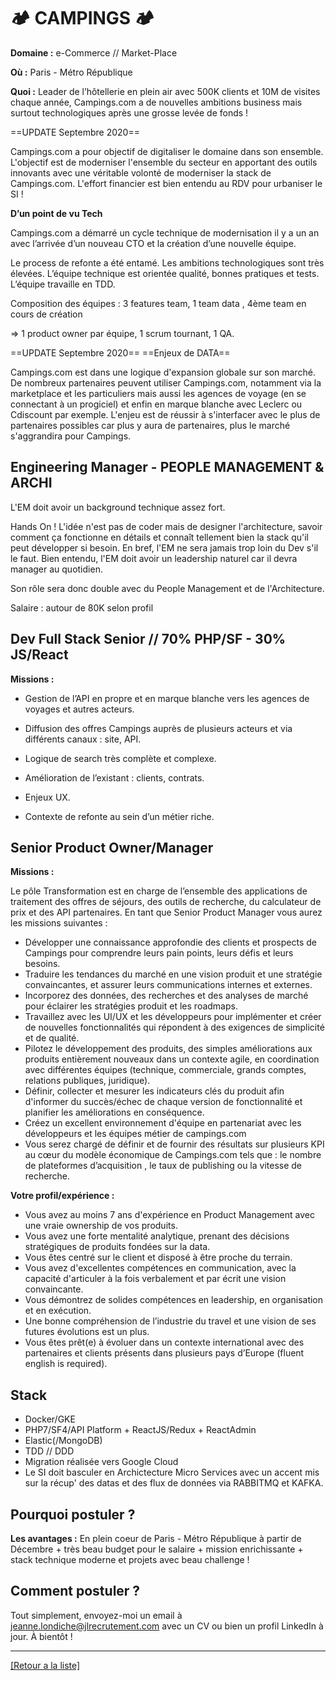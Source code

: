 # 🏕️ CAMPINGS 🏕️

**Domaine :** e-Commerce // Market-Place

**Où :** Paris - Métro République

**Quoi :** Leader de l’hôtellerie en plein air avec 500K clients et 10M de visites chaque année, Campings.com a de nouvelles ambitions business mais surtout technologiques après une grosse levée de fonds !  

==UPDATE Septembre 2020==

Campings.com a pour objectif de digitaliser le domaine dans son ensemble. L'objectif est de moderniser l'ensemble du secteur en apportant des outils innovants avec une véritable volonté de moderniser la stack de Campings.com. L'effort financier est bien entendu au RDV pour urbaniser le SI !

**D’un point de vu Tech**

Campings.com a démarré un cycle technique de modernisation il y a un an avec l’arrivée d’un nouveau CTO et la création d’une nouvelle équipe. 

Le process de refonte a été entamé. Les ambitions technologiques sont très élevées. L’équipe technique est orientée qualité, bonnes pratiques et tests. L’équipe travaille en TDD.

Composition des équipes : 3 features team, 1 team data , 4ème team en cours de création

=> 1 product owner par équipe, 1 scrum tournant, 1 QA.


==UPDATE Septembre 2020==
==Enjeux de DATA==

Campings.com est dans une logique d'expansion globale sur son marché.  De nombreux partenaires peuvent utiliser Campings.com, notamment via la marketplace et les particuliers mais aussi les agences de voyage (en se connectant à un progiciel) et enfin en marque blanche avec Leclerc ou Cdiscount par exemple. L'enjeu est de réussir à s'interfacer avec le plus de partenaires possibles car plus y aura de partenaires, plus le marché s'aggrandira pour Campings.

## Engineering Manager - PEOPLE MANAGEMENT & ARCHI

L'EM doit avoir un background technique assez fort.

Hands On ! L'idée n'est pas de coder mais de designer l'architecture, savoir comment ça fonctionne en détails et connaît tellement bien la stack qu'il peut développer si besoin. En bref, l'EM ne sera jamais trop loin du Dev s'il le faut.
Bien entendu, l'EM doit avoir un leadership naturel car il devra manager au quotidien. 

Son rôle sera donc double avec du People Management et de l'Architecture.

Salaire : autour de 80K selon profil

## Dev Full Stack Senior // 70% PHP/SF - 30% JS/React

**Missions :**

* Gestion de l’API en propre et en marque blanche vers les agences de voyages et autres acteurs.

* Diffusion des offres Campings auprès de plusieurs acteurs et via différents canaux : site, API.

* Logique de search très complète et complexe. 

* Amélioration de l’existant : clients, contrats.

* Enjeux UX.

* Contexte de refonte au sein d’un métier riche.

## Senior Product Owner/Manager

**Missions :**

Le pôle Transformation est en charge de l’ensemble des applications de traitement des offres de séjours, des outils de recherche, du calculateur de prix et des API partenaires. En tant que Senior Product Manager vous aurez les missions suivantes :

* Développer une connaissance approfondie des clients et prospects de Campings pour comprendre leurs pain points, leurs défis et leurs besoins.
* Traduire les tendances du marché en une vision produit et une stratégie convaincantes, et assurer leurs communications internes et externes.
* Incorporez des données, des recherches et des analyses de marché pour éclairer les stratégies produit et les roadmaps.
* Travaillez avec les UI/UX et les développeurs pour implémenter et créer de nouvelles fonctionnalités qui répondent à des exigences de simplicité et de qualité.
* Pilotez le développement des produits, des simples améliorations aux produits entièrement nouveaux dans un contexte agile, en coordination avec différentes équipes (technique, commerciale, grands comptes, relations publiques, juridique).
* Définir, collecter et mesurer les indicateurs clés du produit afin d'informer du succès/échec de chaque version de fonctionnalité et planifier les améliorations en conséquence.
* Créez un excellent environnement d'équipe en partenariat avec les développeurs et les équipes métier de campings.com
* Vous serez chargé de définir et de fournir des résultats sur plusieurs KPI au cœur du modèle économique de Campings.com tels que : le nombre de plateformes d’acquisition , le taux de publishing ou la vitesse de recherche.

**Votre profil/expérience :**

* Vous avez au moins 7 ans d'expérience en Product Management avec une vraie ownership de vos produits.
* Vous avez une forte mentalité analytique, prenant des décisions stratégiques de produits fondées sur la data.
* Vous êtes centré sur le client et disposé à être proche du terrain.
* Vous avez d'excellentes compétences en communication, avec la capacité d'articuler à la fois verbalement et par écrit une vision convaincante.
* Vous démontrez de solides compétences en leadership, en organisation et en exécution.
* Une bonne compréhension de l’industrie du travel et une vision de ses futures évolutions est un plus.
* Vous êtes prêt(e) à évoluer dans un contexte international avec des partenaires et clients présents dans plusieurs pays d’Europe (fluent english is required).

## Stack

* Docker/GKE 
* PHP7/SF4/API Platform + ReactJS/Redux + ReactAdmin
* Elastic(/MongoDB)
* TDD // DDD
* Migration réalisée vers Google Cloud
* Le SI doit basculer en Archictecture Micro Services avec un accent mis sur la récup' des datas et des flux de données via RABBITMQ et KAFKA.

## Pourquoi postuler ?


**Les avantages :** En plein coeur de Paris - Métro République à partir de Décembre + très beau budget pour le salaire + mission enrichissante + stack technique moderne et projets avec beau challenge  !

## Comment postuler ?

Tout simplement, envoyez-moi un email à jeanne.londiche@jlrecrutement.com avec un CV ou bien un profil LinkedIn à jour. À bientôt ! 

----
<a href="https://github.com/jlondiche/job-board-php/blob/master/README.md">[Retour a la liste]</a>